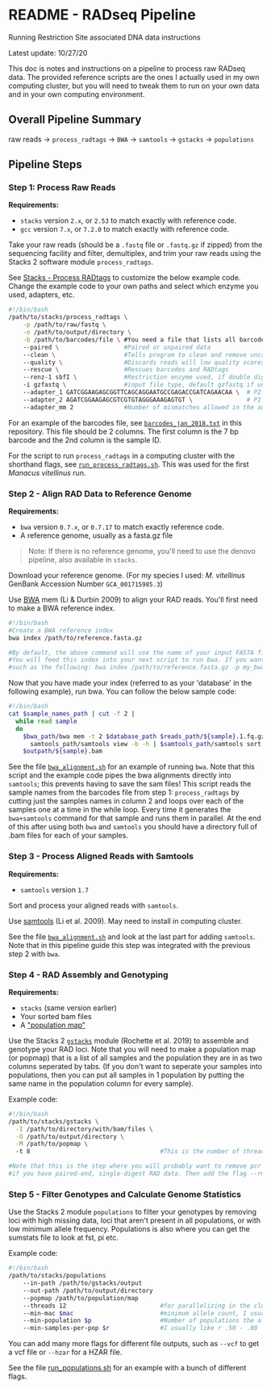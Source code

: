 # README - RADseq Pipeline
Running Restriction Site associated DNA data instructions

Latest update: 10/27/20

This doc is notes and instructions on a pipeline to process raw RADseq data. The provided reference scripts are the ones I actually used in my own computing cluster, but you will need to tweak them to run on your own data and in your own computing environment.

## Overall Pipeline Summary

raw reads -> `process_radtags` -> `BWA` -> `samtools` -> `gstacks` -> `populations`

## Pipeline Steps

### Step 1: Process Raw Reads

**Requirements:**

- `stacks` version `2.x`, or `2.53` to match exactly with reference code.
- `gcc` version `7.x`, or `7.2.0` to match exactly with reference code.

Take your raw reads (should be a `.fastq` file or `.fastq.gz` if zipped) from the sequencing facility and filter, demultiplex, and trim your raw reads using the Stacks 2 software module `process_radtags`.

See [Stacks - Process RADtags](https://catchenlab.life.illinois.edu/stacks/comp/process_radtags.php) to customize the below example code.
Change the example code to your own paths and select which enzyme you used, adapters, etc.

```bash
#!/bin/bash
/path/to/stacks/process_radtags \
    -p /path/to/raw/fastq \
    -o /path/to/output/directory \
    -b /path/to/barcodes/file \ #You need a file that lists all barcodes used
    --paired \                  #Paired or unpaired data
    --clean \                   #Tells program to clean and remove uncalled bases
    --quality \                 #Discards reads will low quality scores
    --rescue \                  #Rescues barcodes and RADtags
    --renz-1 sbfI \             #Restriction enzyme used, if double digest, add the flag renz_2
    -i gzfastq \                #input file type, default gzfastq if unknown
    --adapter_1 GATCGGAAGAGCGGTTCAGCAGGAATGCCGAGACCGATCAGAACAA \  # P2 top from SB's RADseq protocol, seen in read 1
    --adapter_2 AGATCGGAAGAGCGTCGTGTAGGGAAAGAGTGT \               # P1 bottom from SB's RADseq protocol, seen in read 2 rev comp
    --adapter_mm 2              #Number of mismatches allowed in the adapter sequence
```

For an example of the barcodes file, see [`barcodes_jan_2018.txt`](barcodes_jan_2018.txt) in this repository.
This file should be 2 columns. The first column is the 7 bp barcode and the 2nd column is the sample ID.

For the script to run `process_radtags` in a computing cluster with the shorthand flags, see [`run_process_radtags.sh`](run_process_radtags.sh). This was used for the first *Manacus vitellinus* run.

### Step 2 - Align RAD Data to Reference Genome

**Requirements:**

- `bwa` version `0.7.x`, or `0.7.17` to match exactly reference code.
- A reference genome, usually as a fasta.gz file

> Note: If there is no reference genome, you'll need to use the denovo pipeline, also available in `stacks`.

Download your reference genome. (For my species I used: *M. vitellinus* GenBank Accession Number `GCA_001715985.3`)

Use [BWA](http://bio-bwa.sourceforge.net/) mem (Li & Durbin 2009) to align your RAD reads. You'll first need to make a BWA reference index. 

```bash
#!/bin/bash
#Create a BWA reference index
bwa index /path/to/reference.fasta.gz

#By default, the above command will use the name of your input FASTA file as the basename for your bwa index.
#You will feed this index into your next script to run bwa. If you want to change the name, use the '-p' flag 
#such as the following: bwa index /path/to/reference.fasta.gz -p my_bwa_database.
```
Now that you have made your index (referred to as your 'database' in the following example), run bwa. You can follow the below sample code:

```bash
#!/bin/bash
cat $sample_names_path | cut -f 2 |
  while read sample
  do
    $bwa_path/bwa mem -t 2 $database_path $reads_path/${sample}.1.fq.gz $reads_path/${sample}2.fq.gz | \
      samtools_path/samtools view -b -h | $samtools_path/samtools sort --threads 2 -o
    $outpath/${sample}.bam
```

See the file [`bwa_alignment.sh`](bwa_alignment.sh) for an example of running `bwa`.
Note that this script and the example code pipes the bwa alignments directly into `samtools`; this prevents having to save the sam files! This script reads the sample names from the barcodes file from step 1: `process_radtags` by cutting just the samples names in column 2 and loops over each of the samples one at a time in the while loop. Every time it  generates the `bwa+samtools` command for that sample and runs them in parallel. At the end of this after using both `bwa` and `samtools` you should have a directory full of .bam files for each of your samples. 

### Step 3 - Process Aligned Reads with Samtools

**Requirements:**

- `samtools` version `1.7`

Sort and process your aligned reads with `samtools`.

Use [samtools](http://www.htslib.org/) (Li et al. 2009). May need to install in computing cluster.

See the file [`bwa_alignment.sh`](bwa_alignment.sh) and look at the last part for adding `samtools`. Note that in this pipeline guide this step was integrated with the previous step 2 with `bwa`.

### Step 4 - RAD Assembly and Genotyping

**Requirements:**

- `stacks` (same version earlier)
- Your sorted bam files
- A ["population map"](https://catchenlab.life.illinois.edu/stacks/manual/#popmap)

Use the Stacks 2 [`gstacks`](https://catchenlab.life.illinois.edu/stacks/comp/gstacks.php) module (Rochette et al. 2019) to assemble and genotype your RAD loci. Note that you will need to make a population map (or popmap) that is a list of all samples and the population they are in as two columns seperated by tabs. (If you don't want to seperate your samples into populations, then you can put all samples in 1 population by putting the same name in the population column for every sample).

Example code:
```bash
#!/bin/bash
/path/to/stacks/gstacks \
  -I /path/to/directory/with/bam/files \
  -O /path/to/output/directory \
  -M /path/to/popmap \                     
  -t 8                                    #This is the number of threads you want for parallelizing. The default without this flag is 1

#Note that this is the step where you will probably want to remove pcr duplicates 
#if you have paired-end, single-digest RAD data. Then add the flag --rm-pcr-duplicates to the above code. 
```

### Step 5 - Filter Genotypes and Calculate Genome Statistics

Use the Stacks 2 module `populations` to filter your genotypes by removing loci with high missing data, loci that aren't present in all populations, or with low minimum allele frequency.
Populations is also where you can get the sumstats file to look at fst, pi etc.

Example code:
```bash
#!/bin/bash
/path/to/stacks/populations
    --in-path /path/to/gstacks/output
    --out-path /path/to/output/directory
    --popmap /path/to/population/map
    --threads 12                          #for parallelizing in the cluster
    --min-mac $mac                        #minimum allele count, I usually use 3
    --min-population $p                   #Number of populations the allele must be present in
    --min-samples-per-pop $r              #I usually like r .50 - .80
```

You can add many more flags for different file outputs, such as `--vcf` to get a vcf file or `--hzar` for a HZAR file.

See the file [run_populations.sh](run_populations.sh) for an example with a bunch of different flags.
